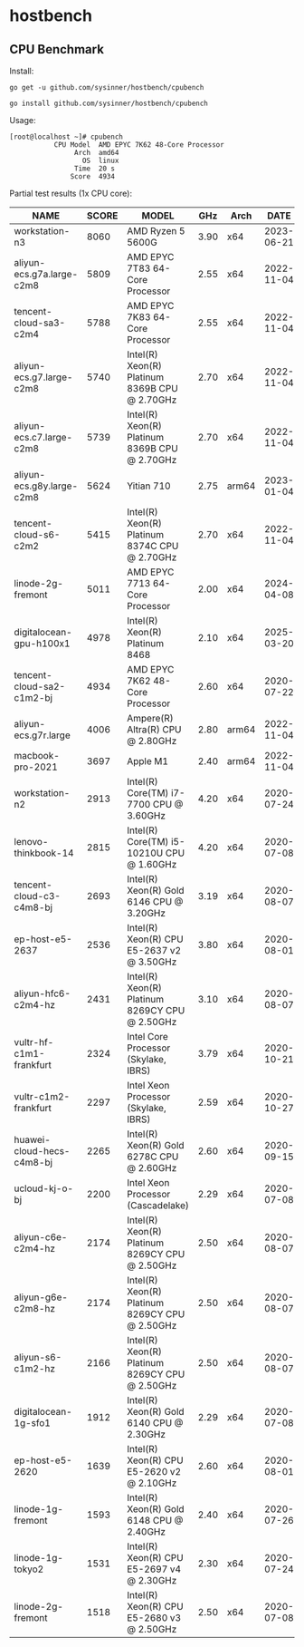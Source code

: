 # hostbench



## CPU Benchmark

Install:

``` shell
go get -u github.com/sysinner/hostbench/cpubench

go install github.com/sysinner/hostbench/cpubench
```

Usage:

``` shell
[root@localhost ~]# cpubench
           CPU Model  AMD EPYC 7K62 48-Core Processor
                Arch  amd64
                  OS  linux
                Time  20 s
               Score  4934
```

Partial test results (1x CPU core):

| NAME                      | SCORE | MODEL                                          | GHz  | Arch  | DATE       |
|---------------------------|-------|------------------------------------------------|------|-------|------------|
| workstation-n3            | 8060  | AMD Ryzen 5 5600G                              | 3.90 | x64   | 2023-06-21 |
| aliyun-ecs.g7a.large-c2m8 | 5809  | AMD EPYC 7T83 64-Core Processor                | 2.55 | x64   | 2022-11-04 |
| tencent-cloud-sa3-c2m4    | 5788  | AMD EPYC 7K83 64-Core Processor                | 2.55 | x64   | 2022-11-04 |
| aliyun-ecs.g7.large-c2m8  | 5740  | Intel(R) Xeon(R) Platinum 8369B CPU @ 2.70GHz  | 2.70 | x64   | 2022-11-04 |
| aliyun-ecs.c7.large-c2m8  | 5739  | Intel(R) Xeon(R) Platinum 8369B CPU @ 2.70GHz  | 2.70 | x64   | 2022-11-04 |
| aliyun-ecs.g8y.large-c2m8 | 5624  | Yitian 710                                     | 2.75 | arm64 | 2023-01-04 |
| tencent-cloud-s6-c2m2     | 5415  | Intel(R) Xeon(R) Platinum 8374C CPU @ 2.70GHz  | 2.70 | x64   | 2022-11-04 |
| linode-2g-fremont         | 5011  | AMD EPYC 7713 64-Core Processor                | 2.00 | x64   | 2024-04-08 |
| digitalocean-gpu-h100x1   | 4978  | Intel(R) Xeon(R) Platinum 8468                 | 2.10 | x64   | 2025-03-20 |
| tencent-cloud-sa2-c1m2-bj | 4934  | AMD EPYC 7K62 48-Core Processor                | 2.60 | x64   | 2020-07-22 |
| aliyun-ecs.g7r.large      | 4006  | Ampere(R) Altra(R) CPU @ 2.80GHz               | 2.80 | arm64 | 2022-11-04 |
| macbook-pro-2021          | 3697  | Apple M1                                       | 2.40 | arm64 | 2022-11-04 |
| workstation-n2            | 2913  | Intel(R) Core(TM) i7-7700 CPU @ 3.60GHz        | 4.20 | x64   | 2020-07-24 |
| lenovo-thinkbook-14       | 2815  | Intel(R) Core(TM) i5-10210U CPU @ 1.60GHz      | 4.20 | x64   | 2020-07-08 |
| tencent-cloud-c3-c4m8-bj  | 2693  | Intel(R) Xeon(R) Gold 6146 CPU @ 3.20GHz       | 3.19 | x64   | 2020-08-07 |
| ep-host-e5-2637           | 2536  | Intel(R) Xeon(R) CPU E5-2637 v2 @ 3.50GHz      | 3.80 | x64   | 2020-08-01 |
| aliyun-hfc6-c2m4-hz       | 2431  | Intel(R) Xeon(R) Platinum 8269CY CPU @ 2.50GHz | 3.10 | x64   | 2020-08-07 |
| vultr-hf-c1m1-frankfurt   | 2324  | Intel Core Processor (Skylake, IBRS)           | 3.79 | x64   | 2020-10-21 |
| vultr-c1m2-frankfurt      | 2297  | Intel Xeon Processor (Skylake, IBRS)           | 2.59 | x64   | 2020-10-27 |
| huawei-cloud-hecs-c4m8-bj | 2265  | Intel(R) Xeon(R) Gold 6278C CPU @ 2.60GHz      | 2.60 | x64   | 2020-09-15 |
| ucloud-kj-o-bj            | 2200  | Intel Xeon Processor (Cascadelake)             | 2.29 | x64   | 2020-07-08 |
| aliyun-c6e-c2m4-hz        | 2174  | Intel(R) Xeon(R) Platinum 8269CY CPU @ 2.50GHz | 2.50 | x64   | 2020-08-07 |
| aliyun-g6e-c2m8-hz        | 2174  | Intel(R) Xeon(R) Platinum 8269CY CPU @ 2.50GHz | 2.50 | x64   | 2020-08-07 |
| aliyun-s6-c1m2-hz         | 2166  | Intel(R) Xeon(R) Platinum 8269CY CPU @ 2.50GHz | 2.50 | x64   | 2020-08-07 |
| digitalocean-1g-sfo1      | 1912  | Intel(R) Xeon(R) Gold 6140 CPU @ 2.30GHz       | 2.29 | x64   | 2020-07-08 |
| ep-host-e5-2620           | 1639  | Intel(R) Xeon(R) CPU E5-2620 v2 @ 2.10GHz      | 2.60 | x64   | 2020-08-01 |
| linode-1g-fremont         | 1593  | Intel(R) Xeon(R) Gold 6148 CPU @ 2.40GHz       | 2.40 | x64   | 2020-07-26 |
| linode-1g-tokyo2          | 1531  | Intel(R) Xeon(R) CPU E5-2697 v4 @ 2.30GHz      | 2.30 | x64   | 2020-07-24 |
| linode-2g-fremont         | 1518  | Intel(R) Xeon(R) CPU E5-2680 v3 @ 2.50GHz      | 2.50 | x64   | 2020-07-08 |

